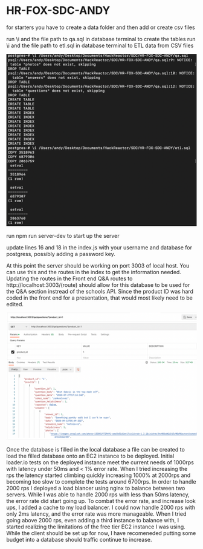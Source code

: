 # HR-FOX-SDC-ANDY

for starters you have to create a data folder and then add or create csv files

run \i and the file path to qa.sql in database terminal to create the tables
run \i and the file path to etl.sql in database terminal to ETL data from CSV files

<img src='Screen Shot 2022-12-19 at 12.49.48 PM.png'>

run npm run server-dev  to start up the server

update lines 16 and 18 in the index.js with your username and database for postgress, possibly adding a password key.

At this point the server should be working on port 3003 of local host. You can use this and the routes in the index to get the information needed. Updating the routes in the Front end Q&A routes to http://localhost:3003/(route) should allow for this database to be used for the Q&A section instread of the schools API. Since the product ID was hard coded in the front end for a presentation, that would most likely need to be edited.

<img src='Screen Shot 2022-12-19 at 1.04.05 PM.png'>

Once the database is filled in the local database a file can be created to load the filled database onto an EC2 instance to be deployed.  Initial loader.io tests on the deployed instance meet the current needs of 1000rps with latency under 50ms and < 1% error rate. When I tried increasing the rps the latency started climbing quickly increasing 1000% at 2000rps and becoming too slow to complete the tests around 6700rps. In order to handle 2000 rps I deployed a load blancer using nginx to balance between two servers. While I was able to handle 2000 rps with less than 50ms latency, the error rate did start going up. To combat the error rate, and increase look ups, I added a cache to my load balancer. I could now handle 2000 rps with only 2ms latency, and the error rate was more manageable. When I tried going above 2000 rps, even adding a third instance to balance with, I started realizing the limitations of the free tier EC2 instance I was using. While the client should be set up for now, I have recomeneded putting some budget into a database should traffic continue to increase.